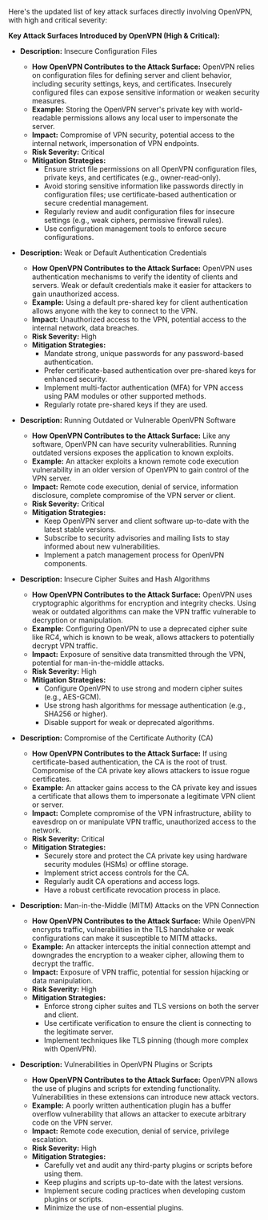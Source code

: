 Here's the updated list of key attack surfaces directly involving OpenVPN, with high and critical severity:

**Key Attack Surfaces Introduced by OpenVPN (High & Critical):**

*   **Description:** Insecure Configuration Files
    *   **How OpenVPN Contributes to the Attack Surface:** OpenVPN relies on configuration files for defining server and client behavior, including security settings, keys, and certificates. Insecurely configured files can expose sensitive information or weaken security measures.
    *   **Example:**  Storing the OpenVPN server's private key with world-readable permissions allows any local user to impersonate the server.
    *   **Impact:** Compromise of VPN security, potential access to the internal network, impersonation of VPN endpoints.
    *   **Risk Severity:** Critical
    *   **Mitigation Strategies:**
        *   Ensure strict file permissions on all OpenVPN configuration files, private keys, and certificates (e.g., owner-read-only).
        *   Avoid storing sensitive information like passwords directly in configuration files; use certificate-based authentication or secure credential management.
        *   Regularly review and audit configuration files for insecure settings (e.g., weak ciphers, permissive firewall rules).
        *   Use configuration management tools to enforce secure configurations.

*   **Description:** Weak or Default Authentication Credentials
    *   **How OpenVPN Contributes to the Attack Surface:** OpenVPN uses authentication mechanisms to verify the identity of clients and servers. Weak or default credentials make it easier for attackers to gain unauthorized access.
    *   **Example:** Using a default pre-shared key for client authentication allows anyone with the key to connect to the VPN.
    *   **Impact:** Unauthorized access to the VPN, potential access to the internal network, data breaches.
    *   **Risk Severity:** High
    *   **Mitigation Strategies:**
        *   Mandate strong, unique passwords for any password-based authentication.
        *   Prefer certificate-based authentication over pre-shared keys for enhanced security.
        *   Implement multi-factor authentication (MFA) for VPN access using PAM modules or other supported methods.
        *   Regularly rotate pre-shared keys if they are used.

*   **Description:** Running Outdated or Vulnerable OpenVPN Software
    *   **How OpenVPN Contributes to the Attack Surface:** Like any software, OpenVPN can have security vulnerabilities. Running outdated versions exposes the application to known exploits.
    *   **Example:** An attacker exploits a known remote code execution vulnerability in an older version of OpenVPN to gain control of the VPN server.
    *   **Impact:** Remote code execution, denial of service, information disclosure, complete compromise of the VPN server or client.
    *   **Risk Severity:** Critical
    *   **Mitigation Strategies:**
        *   Keep OpenVPN server and client software up-to-date with the latest stable versions.
        *   Subscribe to security advisories and mailing lists to stay informed about new vulnerabilities.
        *   Implement a patch management process for OpenVPN components.

*   **Description:** Insecure Cipher Suites and Hash Algorithms
    *   **How OpenVPN Contributes to the Attack Surface:** OpenVPN uses cryptographic algorithms for encryption and integrity checks. Using weak or outdated algorithms can make the VPN traffic vulnerable to decryption or manipulation.
    *   **Example:** Configuring OpenVPN to use a deprecated cipher suite like RC4, which is known to be weak, allows attackers to potentially decrypt VPN traffic.
    *   **Impact:** Exposure of sensitive data transmitted through the VPN, potential for man-in-the-middle attacks.
    *   **Risk Severity:** High
    *   **Mitigation Strategies:**
        *   Configure OpenVPN to use strong and modern cipher suites (e.g., AES-GCM).
        *   Use strong hash algorithms for message authentication (e.g., SHA256 or higher).
        *   Disable support for weak or deprecated algorithms.

*   **Description:** Compromise of the Certificate Authority (CA)
    *   **How OpenVPN Contributes to the Attack Surface:** If using certificate-based authentication, the CA is the root of trust. Compromise of the CA private key allows attackers to issue rogue certificates.
    *   **Example:** An attacker gains access to the CA private key and issues a certificate that allows them to impersonate a legitimate VPN client or server.
    *   **Impact:** Complete compromise of the VPN infrastructure, ability to eavesdrop on or manipulate VPN traffic, unauthorized access to the network.
    *   **Risk Severity:** Critical
    *   **Mitigation Strategies:**
        *   Securely store and protect the CA private key using hardware security modules (HSMs) or offline storage.
        *   Implement strict access controls for the CA.
        *   Regularly audit CA operations and access logs.
        *   Have a robust certificate revocation process in place.

*   **Description:** Man-in-the-Middle (MITM) Attacks on the VPN Connection
    *   **How OpenVPN Contributes to the Attack Surface:** While OpenVPN encrypts traffic, vulnerabilities in the TLS handshake or weak configurations can make it susceptible to MITM attacks.
    *   **Example:** An attacker intercepts the initial connection attempt and downgrades the encryption to a weaker cipher, allowing them to decrypt the traffic.
    *   **Impact:** Exposure of VPN traffic, potential for session hijacking or data manipulation.
    *   **Risk Severity:** High
    *   **Mitigation Strategies:**
        *   Enforce strong cipher suites and TLS versions on both the server and client.
        *   Use certificate verification to ensure the client is connecting to the legitimate server.
        *   Implement techniques like TLS pinning (though more complex with OpenVPN).

*   **Description:** Vulnerabilities in OpenVPN Plugins or Scripts
    *   **How OpenVPN Contributes to the Attack Surface:** OpenVPN allows the use of plugins and scripts for extending functionality. Vulnerabilities in these extensions can introduce new attack vectors.
    *   **Example:** A poorly written authentication plugin has a buffer overflow vulnerability that allows an attacker to execute arbitrary code on the VPN server.
    *   **Impact:** Remote code execution, denial of service, privilege escalation.
    *   **Risk Severity:** High
    *   **Mitigation Strategies:**
        *   Carefully vet and audit any third-party plugins or scripts before using them.
        *   Keep plugins and scripts up-to-date with the latest versions.
        *   Implement secure coding practices when developing custom plugins or scripts.
        *   Minimize the use of non-essential plugins.